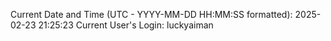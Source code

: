 Current Date and Time (UTC - YYYY-MM-DD HH:MM:SS formatted): 2025-02-23 21:25:23
Current User's Login: luckyaiman
